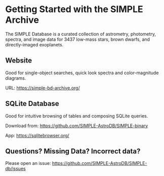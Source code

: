 # Getting Started with the SIMPLE Archive

The SIMPLE Database is a curated collection of astrometry, photometry, spectra, and image data for 3437 low-mass stars, brown dwarfs, and directly-imaged exoplanets.


## Website
Good for single-object searches, quick look spectra and color-magnitude diagrams.

URL: https://simple-bd-archive.org/


## SQLite Database
Good for intuitive browsing of tables and composing SQLite queries.

Download from: https://github.com/SIMPLE-AstroDB/SIMPLE-binary

App: https://sqlitebrowser.org/


## Questions? Missing Data? Incorrect data?
Please open an issue:
https://github.com/SIMPLE-AstroDB/SIMPLE-db/issues
